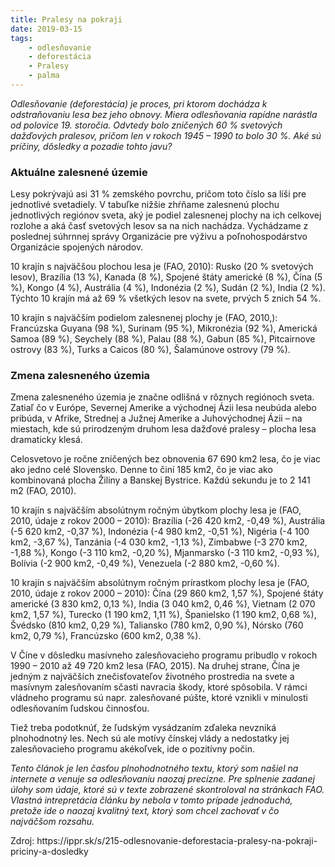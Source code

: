 ```yaml
---
title: Pralesy na pokraji
date: 2019-03-15
tags: 
    - odlesňovanie
    - deforestácia
    - Pralesy
    - palma
---
```


*Odlesňovanie (deforestácia) je proces, pri ktorom dochádza k odstraňovaniu lesa bez 
jeho obnovy. Miera odlesňovania rapídne narástla od polovice 19. storočia. Odvtedy bolo 
zničených 60 % svetových dažďových pralesov, pričom len v rokoch 1945 – 1990 to bolo 30 %.
 Aké sú príčiny, dôsledky a pozadie tohto javu?*
</p>

<h3> Aktuálne zalesnené územie</h3> 

Lesy pokrývajú asi 31 % zemského povrchu, pričom toto číslo sa líši pre jednotlivé svetadiely. 
V tabuľke nižšie zhŕňame zalesnenú plochu jednotlivých regiónov sveta, aký je podiel zalesnenej 
plochy na ich celkovej rozlohe a aká časť svetových lesov sa na nich nachádza. Vychádzame 
z poslednej súhrnnej správy Organizácie pre výživu a poľnohospodárstvo Organizácie spojených 
národov.</p>

10 krajín s najväčšou plochou lesa je (FAO, 2010): Rusko (20 % svetových lesov), 
Brazília (13 %), Kanada (8 %), Spojené štáty americké (8 %), Čína (5 %), Kongo (4 %), 
Austrália (4 %), Indonézia (2 %), Sudán (2 %), India (2 %). Týchto 10 krajín má až 69 % 
všetkých lesov na svete, prvých 5 znich 54 %.</p>

10 krajín s najväčším podielom zalesnenej plochy je (FAO, 2010,): Francúzska Guyana (98 %), 
Surinam (95 %), Mikronézia (92 %), Americká Samoa (89 %), Seychely (88 %), Palau (88 %), 
Gabun (85 %), Pitcairnove ostrovy (83 %), Turks a Caicos (80 %), Šalamúnove ostrovy (79 %).</p>

<h3>Zmena zalesneného územia</h3> 

Zmena zalesneného územia je značne odlišná v rôznych regiónoch sveta. Zatiaľ čo v Európe, 
Severnej Amerike a východnej Ázii lesa neubúda alebo pribúda, v Afrike, Strednej a Južnej 
Amerike a Juhovýchodnej Ázii – na miestach, kde sú prirodzeným druhom lesa dažďové 
pralesy – plocha lesa dramaticky klesá.</p>

Celosvetovo je ročne zničených bez obnovenia 67 690 km2 lesa, čo je viac ako jedno celé 
Slovensko. Denne to činí 185 km2, čo je viac ako kombinovaná plocha Žiliny a Banskej Bystrice.
Každú sekundu je to 2 141 m2 (FAO, 2010).</p>

10 krajín s najväčším absolútnym ročným úbytkom plochy lesa je (FAO, 2010, údaje z rokov 2000 
– 2010): Brazília (-26 420 km2, -0,49 %), Austrália (-5 620 km2, -0,37 %), Indonézia 
(-4 980 km2, -0,51 %), Nigéria (-4 100 km2, -3,67 %), Tanzánia (-4 030 km2, -1,13 %), 
Zimbabwe (-3 270 km2, -1,88 %), Kongo (-3 110 km2, -0,20 %), Mjanmarsko (-3 110 km2, -0,93 %), 
Bolívia (-2 900 km2, -0,49 %), Venezuela (-2 880 km2, -0,60 %).</p>

10 krajín s najväčším absolútnym ročným prírastkom plochy lesa je (FAO, 2010, údaje z rokov 
2000 – 2010): Čína (29 860 km2, 1,57 %), Spojené štáty americké (3 830 km2, 0,13 %), India 
(3 040 km2, 0,46 %), Vietnam (2 070 km2, 1,57 %), Turecko (1 190 km2, 1,11 %), Španielsko 
(1 190 km2, 0,68 %), Švédsko (810 km2, 0,29 %), Taliansko (780 km2, 0,90 %), Nórsko 
(760 km2, 0,79 %), Francúzsko (600 km2, 0,38 %).</p>

V Číne v dôsledku masívneho zalesňovacieho programu pribudlo v rokoch 1990 – 2010 až 
49 720 km2 lesa (FAO, 2015). Na druhej strane, Čína je jedným z najväčších znečisťovateľov 
životného prostredia na svete a masívnym zalesňovaním sčasti navracia škody, ktoré spôsobila.
V rámci vládneho programu sú napr. zalesňované púšte, ktoré vznikli v minulosti odlesňovaním 
ľudskou činnosťou.</p>

Tiež treba podotknúť, že ľudským vysádzaním zďaleka nevzniká plnohodnotný les. Nech sú ale 
motívy čínskej vlády a nedostatky jej zalesňovacieho programu akékoľvek, ide o pozitívny počin.</p>

</p>
</p>

 *Tento článok je len časťou plnohodnotného textu, ktorý som našiel na internete a venuje sa odlesňovaniu 
 naozaj precízne. Pre splnenie zadanej úlohy som údaje, ktoré sú v texte zobrazené skontroloval
 na stránkach FAO. Vlastná intrepretácia článku by nebola v tomto prípade jednoduchá, pretože ide
 o naozaj kvalitný text, ktorý som chcel zachovať v čo najväčšom rozsahu.*
</p>
Zdroj: https://ippr.sk/s/215-odlesnovanie-deforestacia-pralesy-na-pokraji-priciny-a-dosledky

